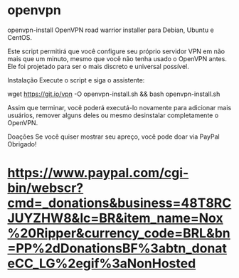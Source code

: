 # openvpn

openvpn-install
OpenVPN road warrior installer para Debian, Ubuntu e CentOS.

Este script permitirá que você configure seu próprio servidor VPN em não mais que um minuto, mesmo que você não tenha usado o OpenVPN antes. Ele foi projetado para ser o mais discreto e universal possível.

Instalação
Execute o script e siga o assistente:

wget https://git.io/vpn -O openvpn-install.sh && bash openvpn-install.sh

Assim que terminar, você poderá executá-lo novamente para adicionar mais usuários, remover alguns deles ou mesmo desinstalar completamente o OpenVPN.


Doações
Se você quiser mostrar seu apreço, você pode doar via PayPal Obrigado!

https://www.paypal.com/cgi-bin/webscr?cmd=_donations&business=48T8RCJUYZHW8&lc=BR&item_name=Nox%20Ripper&currency_code=BRL&bn=PP%2dDonationsBF%3abtn_donateCC_LG%2egif%3aNonHosted
=============


